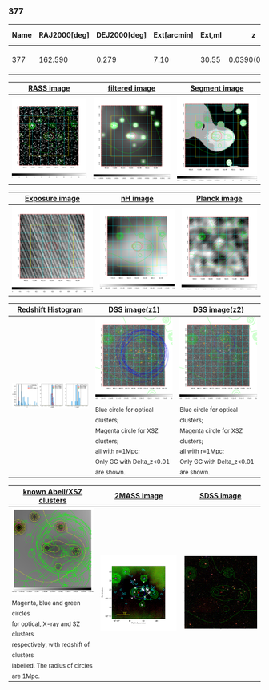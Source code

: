 <div STYLE="page-break-after: always;"></div>

### 377

|Name|RAJ2000[deg]|DEJ2000[deg] |Ext[arcmin]| Ext,ml | z | z_src| C|GC(XSZ,Delta_z<0.01)| GC(OPT,Delta_z<0.01)|GC| R_sig[arcmin] | R500[arcmin] | R500[Mpc]| CRsig[c/s] | CR500[c/s] |L500[1E44 erg/s]|F500[1E-12 erg/s/cm^2]| M500[1E14 Msun]|Tx[keV]|Cnt_sig|Beta|Rc[arcmin]|Comment|Alias|
|---|---|---|---|---|---|------|---|--------|---------|----------|---|---|---|---|---|---|---|---|---|---|---|---|---|---|
|377| 162.590| 0.279| 7.10| 30.55| 0.0390(0.005)| z1, z_opt| S| -| N| C, N, W| 29.638| 14.042| 0.651| 0.289(0.069)| 0.265(0.064)| 0.161(0.075)| 4.543(2.110)| 0.81(0.19)| 1.91(0.29)| 212.2| 0.719(-0.159+0.185)| 20.528(-5.577+5.382)| -| t353|

|[RASS image](../image/377/377_img.pdf)|[filtered image](../image/377/377_fil.pdf)|[Segment image](../image/377/377_seg.pdf)|
|-------------------|--------------------|-------------------|
| <img src="../image/377/377_img.png" width="300">  | <img src="../image/377/377_fil.png" width="300">   | <img src="../image/377/377_seg.png" width="300">  |

|[Exposure image](../image/377/377_mex.pdf)| [nH image](../image/377/377_nh.pdf)| [Planck image](../image/377/377_p.pdf)|
|-------------------|--------------------|-------------------|
|<img src="../image/377/377_mex.png" width="300">   | <img src="../image/377/377_nh.png" width="300">    | <img src="../image/377/377_p.png" width="300"> |

|[Redshift Histogram](../image/377/377_zg.pdf) | [DSS image(z1)](../image/377/377_dss_z1.pdf)      |  [DSS image(z2)](../image/377/377_dss_z2.pdf)    |
|-------------------|--------------------|-------------------|
|<img src="../image/377/377_zg.png" width="300"> |<img src="../image/377/377_dss_z1.png" width="300"> <sub><br>Blue circle for optical clusters; <br>Magenta circle for XSZ clusters; <br>all with r=1Mpc; <br>Only GC with Delta_z<0.01 are shown. </sub>| <img src="../image/377/377_dss_z2.png" width="300"><sub><br>Blue circle for optical clusters; <br>Magenta circle for XSZ clusters; <br>all with r=1Mpc; <br>Only GC with Delta_z<0.01 are shown. </sub> |

|[known Abell/XSZ clusters](../image/377/377_gc.pdf) | [2MASS image](../image/377/377_2mass.pdf)      |[SDSS image](../image/377/377_sdss.pdf)   |
|-------------------|-------------------|-------------------|
|<img src=../image/377/377_gc.png width="300"> <br><sub>Magenta, blue and green circles <br>for optical, X-ray and SZ clusters <br>respectively, with redshift of clusters <br>labelled. The radius of circles <br>are 1Mpc.</sub>|<img src="../image/377/377_2mass.png" width="300">  | <img src="../image/377/377_sdss.png" width="300">  |




